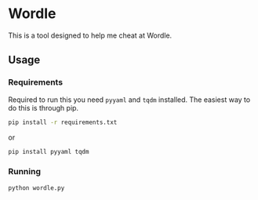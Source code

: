 # Wordle

This is a tool designed to help me cheat at Wordle.

## Usage

### Requirements

Required to run this you need `pyyaml` and `tqdm` installed. The easiest way to do
this is through pip.

```bash
pip install -r requirements.txt
```

or

```bash
pip install pyyaml tqdm
```

### Running

```bash
python wordle.py
```
